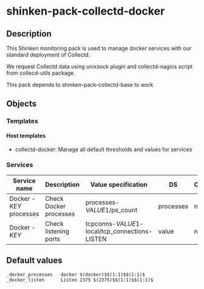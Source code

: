 # shinken-pack-collectd-docker

## Description

This Shinken monitoring pack is used to manage docker services with our
standard deployment of Collectd.

We request Collectd data using unixsock plugin and collectd-nagios script from
collecd-utils package.

This pack depends to shinken-pack-collectd-base to work

## Objects

### Templates

#### Host templates

* collectd-docker: Manage all default thresholds and values for services

### Services

| Service name             | Description             | Value specification                            | DS        | Consolidation | Warning variable | Critical variable | Duplicate_foreach variable |
|--------------------------|-------------------------|------------------------------------------------|-----------|---------------|------------------|-------------------|----------------------------|
| Docker - $KEY$ processes | Check Docker processes  | processes-$VALUE1$/ps_count                    | processes | none          | $VALUE2$         | $VALUE3$          | _docker_processes          |
| Docker - $KEY$           | Check listening ports   | tcpconns-$VALUE1$-local/tcp_connections-LISTEN | value     | none          | $VALUE2$         | $VALUE3$          | _docker_listen             |

## Default values

    _docker_processes   docker $(docker)$$(1:1)$$(1:1)$
    _docker_listen      Listen 2375 $(2375)$$(1:1)$$(1:1)$
